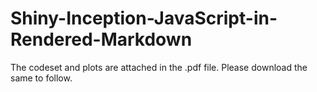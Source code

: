 # Shiny-Inception-JavaScript-in-Rendered-Markdown

The codeset and plots are attached in the .pdf file. Please download the same to follow.
